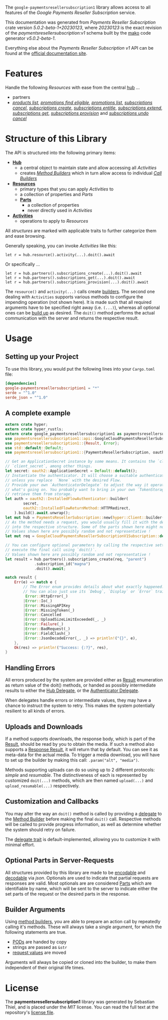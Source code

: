 <!---
DO NOT EDIT !
This file was generated automatically from 'src/generator/templates/api/README.md.mako'
DO NOT EDIT !
-->
The `google-paymentsresellersubscription1` library allows access to all features of the *Google Payments Reseller Subscription* service.

This documentation was generated from *Payments Reseller Subscription* crate version *5.0.2-beta-1+20230123*, where *20230123* is the exact revision of the *paymentsresellersubscription:v1* schema built by the [mako](http://www.makotemplates.org/) code generator *v5.0.2-beta-1*.

Everything else about the *Payments Reseller Subscription* *v1* API can be found at the
[official documentation site](https://developers.google.com/payments/reseller/subscription/).
# Features

Handle the following *Resources* with ease from the central [hub](https://docs.rs/google-paymentsresellersubscription1/5.0.2-beta-1+20230123/google_paymentsresellersubscription1/PaymentsResellerSubscription) ... 

* partners
 * [*products list*](https://docs.rs/google-paymentsresellersubscription1/5.0.2-beta-1+20230123/google_paymentsresellersubscription1/api::PartnerProductListCall), [*promotions find eligible*](https://docs.rs/google-paymentsresellersubscription1/5.0.2-beta-1+20230123/google_paymentsresellersubscription1/api::PartnerPromotionFindEligibleCall), [*promotions list*](https://docs.rs/google-paymentsresellersubscription1/5.0.2-beta-1+20230123/google_paymentsresellersubscription1/api::PartnerPromotionListCall), [*subscriptions cancel*](https://docs.rs/google-paymentsresellersubscription1/5.0.2-beta-1+20230123/google_paymentsresellersubscription1/api::PartnerSubscriptionCancelCall), [*subscriptions create*](https://docs.rs/google-paymentsresellersubscription1/5.0.2-beta-1+20230123/google_paymentsresellersubscription1/api::PartnerSubscriptionCreateCall), [*subscriptions entitle*](https://docs.rs/google-paymentsresellersubscription1/5.0.2-beta-1+20230123/google_paymentsresellersubscription1/api::PartnerSubscriptionEntitleCall), [*subscriptions extend*](https://docs.rs/google-paymentsresellersubscription1/5.0.2-beta-1+20230123/google_paymentsresellersubscription1/api::PartnerSubscriptionExtendCall), [*subscriptions get*](https://docs.rs/google-paymentsresellersubscription1/5.0.2-beta-1+20230123/google_paymentsresellersubscription1/api::PartnerSubscriptionGetCall), [*subscriptions provision*](https://docs.rs/google-paymentsresellersubscription1/5.0.2-beta-1+20230123/google_paymentsresellersubscription1/api::PartnerSubscriptionProvisionCall) and [*subscriptions undo cancel*](https://docs.rs/google-paymentsresellersubscription1/5.0.2-beta-1+20230123/google_paymentsresellersubscription1/api::PartnerSubscriptionUndoCancelCall)




# Structure of this Library

The API is structured into the following primary items:

* **[Hub](https://docs.rs/google-paymentsresellersubscription1/5.0.2-beta-1+20230123/google_paymentsresellersubscription1/PaymentsResellerSubscription)**
    * a central object to maintain state and allow accessing all *Activities*
    * creates [*Method Builders*](https://docs.rs/google-paymentsresellersubscription1/5.0.2-beta-1+20230123/google_paymentsresellersubscription1/client::MethodsBuilder) which in turn
      allow access to individual [*Call Builders*](https://docs.rs/google-paymentsresellersubscription1/5.0.2-beta-1+20230123/google_paymentsresellersubscription1/client::CallBuilder)
* **[Resources](https://docs.rs/google-paymentsresellersubscription1/5.0.2-beta-1+20230123/google_paymentsresellersubscription1/client::Resource)**
    * primary types that you can apply *Activities* to
    * a collection of properties and *Parts*
    * **[Parts](https://docs.rs/google-paymentsresellersubscription1/5.0.2-beta-1+20230123/google_paymentsresellersubscription1/client::Part)**
        * a collection of properties
        * never directly used in *Activities*
* **[Activities](https://docs.rs/google-paymentsresellersubscription1/5.0.2-beta-1+20230123/google_paymentsresellersubscription1/client::CallBuilder)**
    * operations to apply to *Resources*

All *structures* are marked with applicable traits to further categorize them and ease browsing.

Generally speaking, you can invoke *Activities* like this:

```Rust,ignore
let r = hub.resource().activity(...).doit().await
```

Or specifically ...

```ignore
let r = hub.partners().subscriptions_create(...).doit().await
let r = hub.partners().subscriptions_get(...).doit().await
let r = hub.partners().subscriptions_provision(...).doit().await
```

The `resource()` and `activity(...)` calls create [builders][builder-pattern]. The second one dealing with `Activities` 
supports various methods to configure the impending operation (not shown here). It is made such that all required arguments have to be 
specified right away (i.e. `(...)`), whereas all optional ones can be [build up][builder-pattern] as desired.
The `doit()` method performs the actual communication with the server and returns the respective result.

# Usage

## Setting up your Project

To use this library, you would put the following lines into your `Cargo.toml` file:

```toml
[dependencies]
google-paymentsresellersubscription1 = "*"
serde = "^1.0"
serde_json = "^1.0"
```

## A complete example

```Rust
extern crate hyper;
extern crate hyper_rustls;
extern crate google_paymentsresellersubscription1 as paymentsresellersubscription1;
use paymentsresellersubscription1::api::GoogleCloudPaymentsResellerSubscriptionV1Subscription;
use paymentsresellersubscription1::{Result, Error};
use std::default::Default;
use paymentsresellersubscription1::{PaymentsResellerSubscription, oauth2, hyper, hyper_rustls, chrono, FieldMask};

// Get an ApplicationSecret instance by some means. It contains the `client_id` and 
// `client_secret`, among other things.
let secret: oauth2::ApplicationSecret = Default::default();
// Instantiate the authenticator. It will choose a suitable authentication flow for you, 
// unless you replace  `None` with the desired Flow.
// Provide your own `AuthenticatorDelegate` to adjust the way it operates and get feedback about 
// what's going on. You probably want to bring in your own `TokenStorage` to persist tokens and
// retrieve them from storage.
let auth = oauth2::InstalledFlowAuthenticator::builder(
        secret,
        oauth2::InstalledFlowReturnMethod::HTTPRedirect,
    ).build().await.unwrap();
let mut hub = PaymentsResellerSubscription::new(hyper::Client::builder().build(hyper_rustls::HttpsConnectorBuilder::new().with_native_roots().https_or_http().enable_http1().enable_http2().build()), auth);
// As the method needs a request, you would usually fill it with the desired information
// into the respective structure. Some of the parts shown here might not be applicable !
// Values shown here are possibly random and not representative !
let mut req = GoogleCloudPaymentsResellerSubscriptionV1Subscription::default();

// You can configure optional parameters by calling the respective setters at will, and
// execute the final call using `doit()`.
// Values shown here are possibly random and not representative !
let result = hub.partners().subscriptions_create(req, "parent")
             .subscription_id("magna")
             .doit().await;

match result {
    Err(e) => match e {
        // The Error enum provides details about what exactly happened.
        // You can also just use its `Debug`, `Display` or `Error` traits
         Error::HttpError(_)
        |Error::Io(_)
        |Error::MissingAPIKey
        |Error::MissingToken(_)
        |Error::Cancelled
        |Error::UploadSizeLimitExceeded(_, _)
        |Error::Failure(_)
        |Error::BadRequest(_)
        |Error::FieldClash(_)
        |Error::JsonDecodeError(_, _) => println!("{}", e),
    },
    Ok(res) => println!("Success: {:?}", res),
}

```
## Handling Errors

All errors produced by the system are provided either as [Result](https://docs.rs/google-paymentsresellersubscription1/5.0.2-beta-1+20230123/google_paymentsresellersubscription1/client::Result) enumeration as return value of
the doit() methods, or handed as possibly intermediate results to either the 
[Hub Delegate](https://docs.rs/google-paymentsresellersubscription1/5.0.2-beta-1+20230123/google_paymentsresellersubscription1/client::Delegate), or the [Authenticator Delegate](https://docs.rs/yup-oauth2/*/yup_oauth2/trait.AuthenticatorDelegate.html).

When delegates handle errors or intermediate values, they may have a chance to instruct the system to retry. This 
makes the system potentially resilient to all kinds of errors.

## Uploads and Downloads
If a method supports downloads, the response body, which is part of the [Result](https://docs.rs/google-paymentsresellersubscription1/5.0.2-beta-1+20230123/google_paymentsresellersubscription1/client::Result), should be
read by you to obtain the media.
If such a method also supports a [Response Result](https://docs.rs/google-paymentsresellersubscription1/5.0.2-beta-1+20230123/google_paymentsresellersubscription1/client::ResponseResult), it will return that by default.
You can see it as meta-data for the actual media. To trigger a media download, you will have to set up the builder by making
this call: `.param("alt", "media")`.

Methods supporting uploads can do so using up to 2 different protocols: 
*simple* and *resumable*. The distinctiveness of each is represented by customized 
`doit(...)` methods, which are then named `upload(...)` and `upload_resumable(...)` respectively.

## Customization and Callbacks

You may alter the way an `doit()` method is called by providing a [delegate](https://docs.rs/google-paymentsresellersubscription1/5.0.2-beta-1+20230123/google_paymentsresellersubscription1/client::Delegate) to the 
[Method Builder](https://docs.rs/google-paymentsresellersubscription1/5.0.2-beta-1+20230123/google_paymentsresellersubscription1/client::CallBuilder) before making the final `doit()` call. 
Respective methods will be called to provide progress information, as well as determine whether the system should 
retry on failure.

The [delegate trait](https://docs.rs/google-paymentsresellersubscription1/5.0.2-beta-1+20230123/google_paymentsresellersubscription1/client::Delegate) is default-implemented, allowing you to customize it with minimal effort.

## Optional Parts in Server-Requests

All structures provided by this library are made to be [encodable](https://docs.rs/google-paymentsresellersubscription1/5.0.2-beta-1+20230123/google_paymentsresellersubscription1/client::RequestValue) and 
[decodable](https://docs.rs/google-paymentsresellersubscription1/5.0.2-beta-1+20230123/google_paymentsresellersubscription1/client::ResponseResult) via *json*. Optionals are used to indicate that partial requests are responses 
are valid.
Most optionals are are considered [Parts](https://docs.rs/google-paymentsresellersubscription1/5.0.2-beta-1+20230123/google_paymentsresellersubscription1/client::Part) which are identifiable by name, which will be sent to 
the server to indicate either the set parts of the request or the desired parts in the response.

## Builder Arguments

Using [method builders](https://docs.rs/google-paymentsresellersubscription1/5.0.2-beta-1+20230123/google_paymentsresellersubscription1/client::CallBuilder), you are able to prepare an action call by repeatedly calling it's methods.
These will always take a single argument, for which the following statements are true.

* [PODs][wiki-pod] are handed by copy
* strings are passed as `&str`
* [request values](https://docs.rs/google-paymentsresellersubscription1/5.0.2-beta-1+20230123/google_paymentsresellersubscription1/client::RequestValue) are moved

Arguments will always be copied or cloned into the builder, to make them independent of their original life times.

[wiki-pod]: http://en.wikipedia.org/wiki/Plain_old_data_structure
[builder-pattern]: http://en.wikipedia.org/wiki/Builder_pattern
[google-go-api]: https://github.com/google/google-api-go-client

# License
The **paymentsresellersubscription1** library was generated by Sebastian Thiel, and is placed 
under the *MIT* license.
You can read the full text at the repository's [license file][repo-license].

[repo-license]: https://github.com/Byron/google-apis-rsblob/main/LICENSE.md

